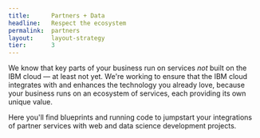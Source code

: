 ```yaml
---
title:      Partners + Data
headline:   Respect the ecosystem
permalink:  partners
layout:     layout-strategy
tier:       3
---
```


We know that key parts of your business run on services _not_ built on the IBM cloud &mdash; at least not yet. We're working to ensure that the IBM cloud integrates with and enhances the technology you already love, because your business runs on an ecosystem of services, each providing its own unique value.

Here you'll find blueprints and running code to jumpstart your integrations of partner services with web and data science development projects.